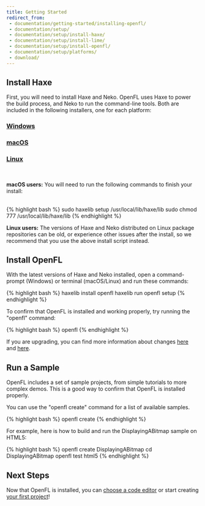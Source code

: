 ```yaml
---
title: Getting Started
redirect_from:
 - documentation/getting-started/installing-openfl/
 - documentation/setup/
 - documentation/setup/install-haxe/
 - documentation/setup/install-lime/
 - documentation/setup/install-openfl/
 - documentation/setup/platforms/
 - download/
---
```


## Install Haxe

First, you will need to install Haxe and Neko. OpenFL uses Haxe to power the build process, and Neko to run the command-line tools. Both are included in the following installers, one for each platform:

<div class="row">
	<div class="col-md-4 text-center">
		<h3><a href="https://github.com/HaxeFoundation/haxe/releases/download/3.4.3/haxe-3.4.3-win.exe"><span class="icon-windows"></span></a> <a href="https://github.com/HaxeFoundation/haxe/releases/download/3.4.3/haxe-3.4.3-win.exe">Windows</a></h3>
	</div>
	<div class="col-md-4 text-center">
		<h3><a href="https://github.com/HaxeFoundation/haxe/releases/download/3.4.2/haxe-3.4.2-osx-installer.pkg"><span class="icon-apple"></span></a> <a href="https://github.com/HaxeFoundation/haxe/releases/download/3.4.2/haxe-3.4.2-osx-installer.pkg">macOS</a></h3>
	</div>
	<div class="col-md-4 text-center">
		<h3><a href="http://builds.openfl.org/haxe/haxe-3.4.2-linux-installer.tar.gz"><span class="icon-linux"></span></a> <a href="http://builds.openfl.org/haxe/haxe-3.4.2-linux-installer.tar.gz">Linux</a></h3>
	</div>
</div>

<br />

<div class="alert alert-warning">
<p><strong>macOS users:</strong> You will need to run the following commands to finish your install:</p>
<br/>
{% highlight bash %}
sudo haxelib setup /usr/local/lib/haxe/lib
sudo chmod 777 /usr/local/lib/haxe/lib
{% endhighlight %}
</div>

<div class="alert alert-info">
<p><strong>Linux users:</strong> The versions of Haxe and Neko distributed on Linux package repositories can be old, or experience other issues after the install, so we recommend that you use the above install script instead.</p>
</div>

## Install OpenFL

With the latest versions of Haxe and Neko installed, open a command-prompt (Windows) or terminal (macOS/Linux) and run these commands:

{% highlight bash %}
haxelib install openfl
haxelib run openfl setup
{% endhighlight %}

To confirm that OpenFL is installed and working properly, try running the "openfl" command:

{% highlight bash %}
openfl
{% endhighlight %}

If you are upgrading, you can find more information about changes <a href="https://github.com/openfl/lime/blob/master/CHANGELOG.md" target="_blank">here</a> and <a href="https://github.com/openfl/openfl/blob/master/CHANGELOG.md" target="_blank">here</a>.

## Run a Sample

OpenFL includes a set of sample projects, from simple tutorials to more complex demos. This is a good way to confirm that OpenFL is installed properly.

You can use the "openfl create" command for a list of available samples.

{% highlight bash %}
openfl create
{% endhighlight %}

For example, here is how to build and run the DisplayingABitmap sample on HTML5:

{% highlight bash %}
openfl create DisplayingABitmap
cd DisplayingABitmap
openfl test html5
{% endhighlight %}



## Next Steps

Now that OpenFL is installed, you can [choose a code editor](/learn/docs/choosing-a-code-editor/) or start creating [your first project](/learn/tutorials/displaying-a-bitmap/)!
